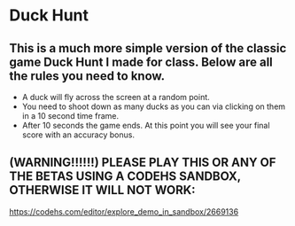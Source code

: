# Duck Hunt #  

## This is a much more simple version of the classic game Duck Hunt I made for class. Below are all the rules you need to know. ##  

+ A duck will fly across the screen at a random point.  
+ You need to shoot down as many ducks as you can via clicking on them in a 10 second time frame.  
+ After 10 seconds the game ends. At this point you will see your final score with an accuracy bonus.  

## (WARNING!!!!!!) PLEASE PLAY THIS OR ANY OF THE BETAS USING A CODEHS SANDBOX, OTHERWISE IT WILL NOT WORK: ##  
https://codehs.com/editor/explore_demo_in_sandbox/2669136
